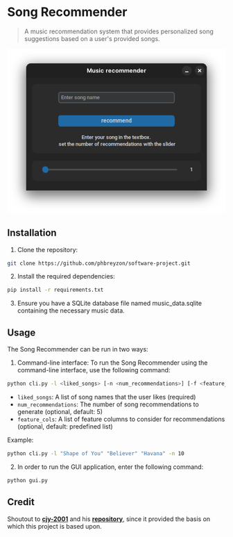 # Song Recommender

> A music recommendation system that provides personalized song suggestions based on a user's provided songs. 

![Song Recommender Screenshot](/images/main.png)

## Installation
1. Clone the repository:
   
```bash
git clone https://github.com/phbreyzon/software-project.git
```

2. Install the required dependencies:
   
```bash
pip install -r requirements.txt
```

3. Ensure you have a SQLite database file named music_data.sqlite containing the necessary music data.

## Usage
The Song Recommender can be run in two ways:

1. Command-line interface: To run the Song Recommender using the command-line interface, use the following command:

```bash
python cli.py -l <liked_songs> [-n <num_recommendations>] [-f <feature_cols>]
```

- `liked_songs`: A list of song names that the user likes (required)
- `num_recommendations`: The number of song recommendations to generate (optional, default: 5)
- `feature_cols`: A list of feature columns to consider for recommendations (optional, default: predefined list)

Example:

```bash
python cli.py -l "Shape of You" "Believer" "Havana" -n 10
```

2. In order to run the GUI application, enter the following command:

```bash
python gui.py
```


## Credit 

Shoutout to [**cjy-2001**](https://github.com/cjy-2001) and his [**repository**](https://github.com/cjy-2001/song-recommender), since it provided the basis on which this project is based upon.
